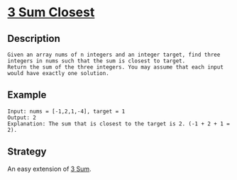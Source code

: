 # [3 Sum Closest](https://leetcode.com/problems/3sum-closest/)
## Description
```
Given an array nums of n integers and an integer target, find three integers in nums such that the sum is closest to target. 
Return the sum of the three integers. You may assume that each input would have exactly one solution.
```

## Example
```
Input: nums = [-1,2,1,-4], target = 1
Output: 2
Explanation: The sum that is closest to the target is 2. (-1 + 2 + 1 = 2).
```

## Strategy
An easy extension of [3 Sum](15.3_sum.md).
